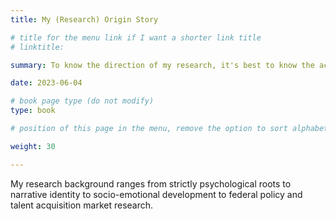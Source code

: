 ```yaml
---
title: My (Research) Origin Story

# title for the menu link if I want a shorter link title
# linktitle:

summary: To know the direction of my research, it's best to know the academic context wherein I had my first bout of training.

date: 2023-06-04

# book page type (do not modify)
type: book

# position of this page in the menu, remove the option to sort alphabetically.

weight: 30

---
```


My research background ranges from strictly psychological roots to  narrative identity to socio-emotional development to federal policy and talent acquisition market research.
